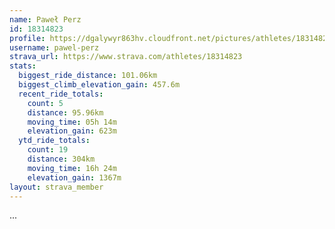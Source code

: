 ```yaml
---
name: Paweł Perz
id: 18314823
profile: https://dgalywyr863hv.cloudfront.net/pictures/athletes/18314823/5244308/1/large.jpg
username: pawel-perz
strava_url: https://www.strava.com/athletes/18314823
stats:
  biggest_ride_distance: 101.06km
  biggest_climb_elevation_gain: 457.6m
  recent_ride_totals:
    count: 5
    distance: 95.96km
    moving_time: 05h 14m
    elevation_gain: 623m
  ytd_ride_totals:
    count: 19
    distance: 304km
    moving_time: 16h 24m
    elevation_gain: 1367m
layout: strava_member
--- 
```

...
